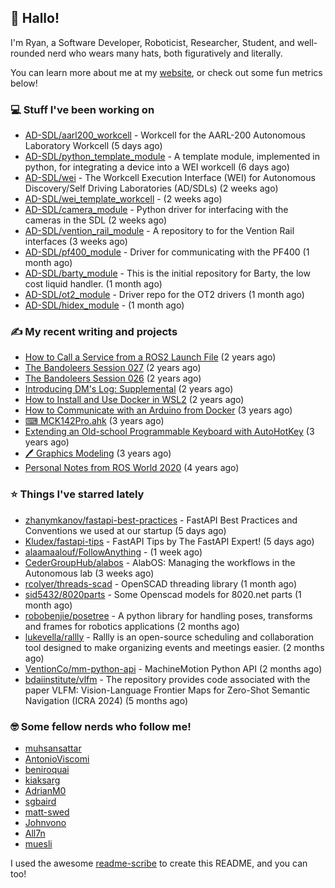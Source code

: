 ## 👋 Hallo!

I'm Ryan, a Software Developer, Roboticist, Researcher, Student, and well-rounded nerd who wears many hats, both figuratively and literally.

You can learn more about me at my [website](https://ryandlewis.dev), or check out some fun metrics below!

### 💻 Stuff I've been working on

- [AD-SDL/aarl200_workcell](https://github.com/AD-SDL/aarl200_workcell) - Workcell for the AARL-200 Autonomous Laboratory Workcell (5 days ago)
- [AD-SDL/python_template_module](https://github.com/AD-SDL/python_template_module) - A template module, implemented in python, for integrating a device into a WEI workcell (6 days ago)
- [AD-SDL/wei](https://github.com/AD-SDL/wei) - The Workcell Execution Interface (WEI) for Autonomous Discovery/Self Driving Laboratories (AD/SDLs) (2 weeks ago)
- [AD-SDL/wei_template_workcell](https://github.com/AD-SDL/wei_template_workcell) -  (2 weeks ago)
- [AD-SDL/camera_module](https://github.com/AD-SDL/camera_module) - Python driver for interfacing with the cameras in the SDL (2 weeks ago)
- [AD-SDL/vention_rail_module](https://github.com/AD-SDL/vention_rail_module) - A repository to for the Vention Rail interfaces (3 weeks ago)
- [AD-SDL/pf400_module](https://github.com/AD-SDL/pf400_module) - Driver for communicating with the PF400  (1 month ago)
- [AD-SDL/barty_module](https://github.com/AD-SDL/barty_module) - This is the initial repository for Barty, the low cost liquid handler. (1 month ago)
- [AD-SDL/ot2_module](https://github.com/AD-SDL/ot2_module) - Driver repo for the OT2 drivers  (1 month ago)
- [AD-SDL/hidex_module](https://github.com/AD-SDL/hidex_module) -  (1 month ago)

### ✍ My recent writing and projects

- [How to Call a Service from a ROS2 Launch File](https://ryandlewis.dev/posts/callserviceinros2launch/) (2 years ago)
- [The Bandoleers Session 027](https://ryandlewis.dev/posts/ttrpg/thebandoleers027/) (2 years ago)
- [The Bandoleers Session 026](https://ryandlewis.dev/posts/ttrpg/thebandoleers026/) (2 years ago)
- [Introducing DM&#39;s Log: Supplemental](https://ryandlewis.dev/posts/ttrpg/introducingdmslog/) (2 years ago)
- [How to Install and Use Docker in WSL2](https://ryandlewis.dev/posts/howtowsldocker/) (2 years ago)
- [How to Communicate with an Arduino from Docker](https://ryandlewis.dev/posts/howtoarduinodocker/) (3 years ago)
- [⌨ MCK142Pro.ahk](https://ryandlewis.dev/projects/mck142pro/) (3 years ago)
- [Extending an Old-school Programmable Keyboard with AutoHotKey](https://ryandlewis.dev/posts/mck142pro/) (3 years ago)
- [🖊 Graphics Modeling](https://ryandlewis.dev/projects/graphics/) (3 years ago)
- [Personal Notes from ROS World 2020](https://ryandlewis.dev/posts/rosworld2020/) (4 years ago)

### ⭐ Things I've starred lately

- [zhanymkanov/fastapi-best-practices](https://github.com/zhanymkanov/fastapi-best-practices) - FastAPI Best Practices and Conventions we used at our startup (5 days ago)
- [Kludex/fastapi-tips](https://github.com/Kludex/fastapi-tips) - FastAPI Tips by The FastAPI Expert! (5 days ago)
- [alaamaalouf/FollowAnything](https://github.com/alaamaalouf/FollowAnything) -  (1 week ago)
- [CederGroupHub/alabos](https://github.com/CederGroupHub/alabos) - AlabOS: Managing the workflows in the Autonomous lab (3 weeks ago)
- [rcolyer/threads-scad](https://github.com/rcolyer/threads-scad) - OpenSCAD threading library (1 month ago)
- [sid5432/8020parts](https://github.com/sid5432/8020parts) - Some Openscad models for 8020.net parts  (1 month ago)
- [robobenjie/posetree](https://github.com/robobenjie/posetree) - A python library for handling poses, transforms and frames for robotics applications (2 months ago)
- [lukevella/rallly](https://github.com/lukevella/rallly) - Rallly is an open-source scheduling and collaboration tool designed to make organizing events and meetings easier. (2 months ago)
- [VentionCo/mm-python-api](https://github.com/VentionCo/mm-python-api) - MachineMotion Python API (2 months ago)
- [bdaiinstitute/vlfm](https://github.com/bdaiinstitute/vlfm) - The repository provides code associated with the paper VLFM: Vision-Language Frontier Maps for Zero-Shot Semantic Navigation (ICRA 2024) (5 months ago)

### 🤓 Some fellow nerds who follow me!

- [muhsansattar](https://github.com/muhsansattar)
- [AntonioViscomi](https://github.com/AntonioViscomi)
- [beniroquai](https://github.com/beniroquai)
- [kiaksarg](https://github.com/kiaksarg)
- [AdrianM0](https://github.com/AdrianM0)
- [sgbaird](https://github.com/sgbaird)
- [matt-swed](https://github.com/matt-swed)
- [Johnvono](https://github.com/Johnvono)
- [All7n](https://github.com/All7n)
- [muesli](https://github.com/muesli)

I used the awesome [readme-scribe](https://github.com/muesli/readme-scribe) to create this README, and you can too!

